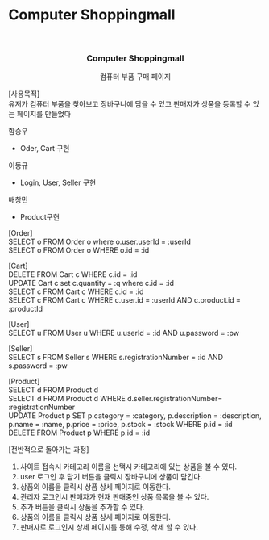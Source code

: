 # Computer Shoppingmall

<!-- PROJECT LOGO -->
<br />
<div align="center">

<h3 align="center">Computer Shoppingmall</h3>

  <p align="center">
    컴퓨터 부품 구매 페이지
    <br />    
</div>

[사용목적] <br/>
유저가 컴퓨터 부품을 찾아보고 장바구니에 담을 수 있고 판매자가 상품을 등록할 수 있는 페이지를 만들었다<br/>

함승우
  - Oder, Cart 구현 <br/>
  
이동규
  - Login, User, Seller 구현 <br/>
  
배창민
  - Product구현


[Order] <br/>
SELECT o FROM Order o where o.user.userId = :userId <br/>
SELECT o FROM Order o WHERE o.id = :id 

[Cart] <br/>
DELETE FROM Cart c WHERE c.id = :id <br/>
UPDATE Cart c set c.quantity = :q where c.id = :id <br/>
SELECT c FROM Cart c WHERE c.id = :id <br/>
SELECT c FROM Cart c WHERE c.user.id = :userId AND c.product.id = :productId <br/>

[User] <br/>
SELECT u FROM User u WHERE u.userId = :id AND u.password = :pw <br/>
 
[Seller] <br/>
SELECT s FROM Seller s WHERE s.registrationNumber = :id AND s.password = :pw <br/>

[Product] <br/>
SELECT d FROM Product d <br/>
SELECT d FROM Product d  WHERE d.seller.registrationNumber= :registrationNumber <br/>
UPDATE Product p SET p.category = :category, p.description = :description, p.name = :name, p.price = :price, p.stock = :stock WHERE p.id = :id <br/>
DELETE FROM Product p WHERE p.id = :id <br/>

[전반적으로 돌아가는 과정]
1. 사이트 접속시 카테고리 이름을 선택시 카테고리에 있는 상품을 볼 수 있다.
2. user 로그인 후 담기 버튼을 클릭시 장바구니에 상품이 담긴다.
3. 상품의 이름을 클릭시 상품 상세 페이지로 이동한다.
4. 관리자 로그인시 판매자가 현재 판매중인 상품 목록을 볼 수 있다.
5. 추가 버튼을 클릭시 상품을 추가할 수 있다.
6. 상품의 이름을 클릭시 상품 상세 페이지로 이동한다.
7. 판매자로 로그인시 상세 페이지를 통해 수정, 삭제 할 수 있다.







